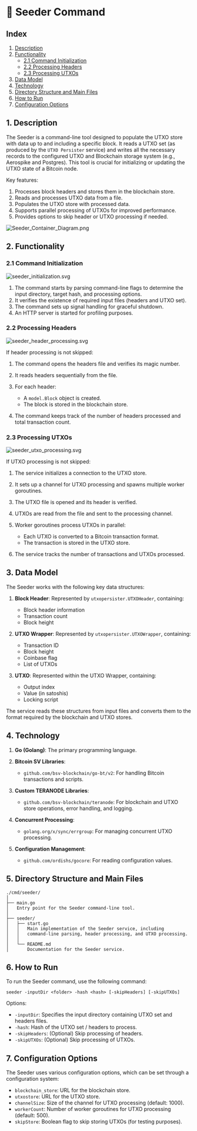 # 🌱 Seeder Command

## Index

1. [Description](#1-description)
2. [Functionality](#2-functionality)
    - [2.1 Command Initialization](#21-command-initialization)
    - [2.2 Processing Headers](#22-processing-headers)
    - [2.3 Processing UTXOs](#23-processing-utxos)
3. [Data Model](#3-data-model)
4. [Technology](#4-technology)
5. [Directory Structure and Main Files](#5-directory-structure-and-main-files)
6. [How to Run](#6-how-to-run)
7. [Configuration Options](#7-configuration-options)

## 1. Description

The Seeder is a command-line tool designed to populate the UTXO store with data up to and including a specific block. It reads a UTXO set (as produced by the `UTXO Persister` service) and writes all the necessary records to the configured UTXO and Blockchain storage system (e.g., Aerospike and Postgres). This tool is crucial for initializing or updating the UTXO state of a Bitcoin node.

Key features:

1. Processes block headers and stores them in the blockchain store.
2. Reads and processes UTXO data from a file.
3. Populates the UTXO store with processed data.
4. Supports parallel processing of UTXOs for improved performance.
5. Provides options to skip header or UTXO processing if needed.

![Seeder_Container_Diagram.png](img/Seeder_Container_Diagram.png)

## 2. Functionality

### 2.1 Command Initialization

![seeder_initialization.svg](img/plantuml/seeder/seeder_initialization2.svg)

1. The command starts by parsing command-line flags to determine the input directory, target hash, and processing options.
2. It verifies the existence of required input files (headers and UTXO set).
3. The command sets up signal handling for graceful shutdown.
4. An HTTP server is started for profiling purposes.

### 2.2 Processing Headers

![seeder_header_processing.svg](img/plantuml/seeder/seeder_header_processing.svg)

If header processing is not skipped:

1. The command opens the headers file and verifies its magic number.
2. It reads headers sequentially from the file.
3. For each header:

    - A `model.Block` object is created.
    - The block is stored in the blockchain store.
4. The command keeps track of the number of headers processed and total transaction count.

### 2.3 Processing UTXOs

![seeder_utxo_processing.svg](img/plantuml/seeder/seeder_utxo_processing.svg)

If UTXO processing is not skipped:

1. The service initializes a connection to the UTXO store.
2. It sets up a channel for UTXO processing and spawns multiple worker goroutines.
3. The UTXO file is opened and its header is verified.
4. UTXOs are read from the file and sent to the processing channel.
5. Worker goroutines process UTXOs in parallel:

    - Each UTXO is converted to a Bitcoin transaction format.
    - The transaction is stored in the UTXO store.
6. The service tracks the number of transactions and UTXOs processed.

## 3. Data Model

The Seeder works with the following key data structures:

1. **Block Header**:
   Represented by `utxopersister.UTXOHeader`, containing:

    - Block header information
    - Transaction count
    - Block height

2. **UTXO Wrapper**:
   Represented by `utxopersister.UTXOWrapper`, containing:

    - Transaction ID
    - Block height
    - Coinbase flag
    - List of UTXOs

3. **UTXO**:
   Represented within the UTXO Wrapper, containing:

    - Output index
    - Value (in satoshis)
    - Locking script

The service reads these structures from input files and converts them to the format required by the blockchain and UTXO stores.

## 4. Technology

1. **Go (Golang)**: The primary programming language.

2. **Bitcoin SV Libraries**:

    - `github.com/bsv-blockchain/go-bt/v2`: For handling Bitcoin transactions and scripts.
3. **Custom TERANODE Libraries**:

    - `github.com/bsv-blockchain/teranode`: For blockchain and UTXO store operations, error handling, and logging.

4. **Concurrent Processing**:

    - `golang.org/x/sync/errgroup`: For managing concurrent UTXO processing.

5. **Configuration Management**:

    - `github.com/ordishs/gocore`: For reading configuration values.

## 5. Directory Structure and Main Files

```text
./cmd/seeder/
│
├── main.go
│   Entry point for the Seeder command-line tool.
│
├── seeder/
│   ├── start.go
│   │   Main implementation of the Seeder service, including
│   │   command-line parsing, header processing, and UTXO processing.
│   │
│   └── README.md
│       Documentation for the Seeder service.
```

## 6. How to Run

To run the Seeder command, use the following command:

```shell
seeder -inputDir <folder> -hash <hash> [-skipHeaders] [-skipUTXOs]
```

Options:

- `-inputDir`: Specifies the input directory containing UTXO set and headers files.
- `-hash`: Hash of the UTXO set / headers to process.
- `-skipHeaders`: (Optional) Skip processing of headers.
- `-skipUTXOs`: (Optional) Skip processing of UTXOs.

## 7. Configuration Options

The Seeder uses various configuration options, which can be set through a configuration system:

- `blockchain_store`: URL for the blockchain store.
- `utxostore`: URL for the UTXO store.
- `channelSize`: Size of the channel for UTXO processing (default: 1000).
- `workerCount`: Number of worker goroutines for UTXO processing (default: 500).
- `skipStore`: Boolean flag to skip storing UTXOs (for testing purposes).
